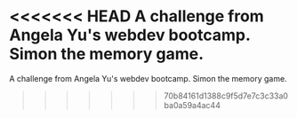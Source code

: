 <<<<<<< HEAD
A challenge from Angela Yu's webdev bootcamp. Simon the memory game.
=======
A challenge from Angela Yu's webdev bootcamp.  Simon the memory game.
>>>>>>> 70b84161d1388c9f5d7e7c3c33a0ba0a59a4ac44
